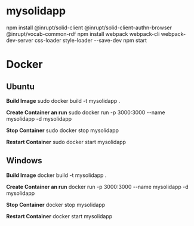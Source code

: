 # mysolidapp


npm install @inrupt/solid-client @inrupt/solid-client-authn-browser @inrupt/vocab-common-rdf 
npm install webpack webpack-cli webpack-dev-server css-loader style-loader  --save-dev
npm start


# Docker

## Ubuntu
**Build Image**
sudo docker build -t mysolidapp . 

**Create Container an run**
sudo docker run -p 3000:3000 --name mysolidapp -d mysolidapp

**Stop Container**
sudo docker stop mysolidapp

**Restart Container**
sudo docker start mysolidapp

## Windows
**Build Image**
docker build -t mysolidapp . 

**Create Container an run**
docker run -p 3000:3000 --name mysolidapp -d mysolidapp

**Stop Container**
docker stop mysolidapp

**Restart Container**
docker start mysolidapp